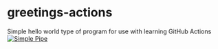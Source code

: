 # greetings-actions
Simple hello world type of program for use with learning GitHub Actions
[![Simple Pipe](https://github.com/sagehen03/greetings-actions/actions/workflows/simple-pipe.yml/badge.svg)](https://github.com/sagehen03/greetings-actions/actions/workflows/simple-pipe.yml)
